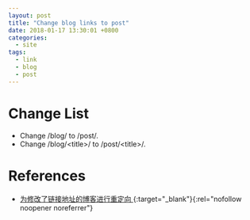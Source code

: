 ```yaml
---
layout: post
title: "Change blog links to post"
date: 2018-01-17 13:30:01 +0800
categories:
  - site
tags:
  - link 
  - blog
  - post
---
```


# Change List
- Change /blog/ to /post/.
- Change /blog/&lt;title&gt;/ to /post/&lt;title&gt;/.

# References
- [为修改了链接地址的博客进行重定向 ](https://walterlv.github.io/post/redirect-for-blog-links){:target="_blank"}{:rel="nofollow noopener noreferrer"} 
